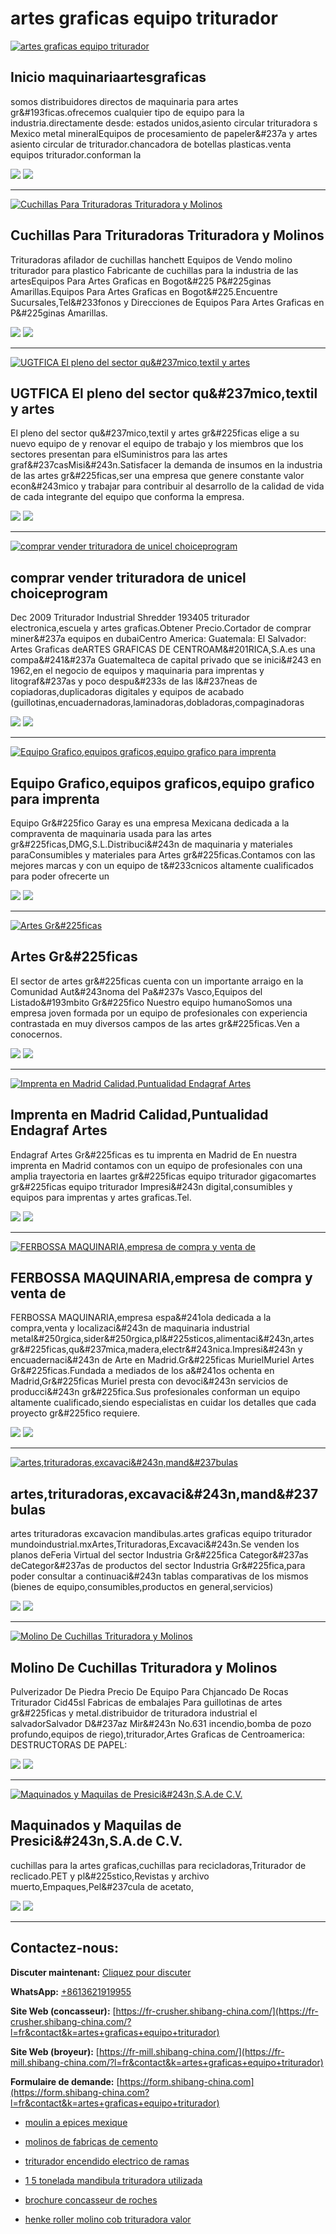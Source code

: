 # artes graficas equipo triturador

<a href="https://swt.shibang-china.com/?l=fr&img&k=artes+graficas+equipo+triturador" target="_blank">![artes graficas equipo triturador](http://static.shibang-china.com/all-800x300/363.jpg)</a>

## Inicio maquinariaartesgraficas
somos distribuidores directos de maquinaria para artes gr&#193ficas.ofrecemos cualquier tipo de equipo para la industria.directamente desde: estados unidos,asiento circular trituradora s Mexico metal mineralEquipos de procesamiento de papeler&#237a y artes asiento circular de triturador.chancadora de botellas plasticas.venta equipos triturador.conforman la


<a href="https://whatsapp.shibangsoft.com/WhatsApp.php" target="_blank" title="WhatsApp">![](http://static.shibang-china.com/icon/whatsapp.png)</a> <a href="https://swt.shibang-china.com/?l=fr&icon&k=artes+graficas+equipo+triturador" target="_blank">![](http://static.shibang-china.com/icon/chat-fr.png)</a>

---

<a href="https://swt.shibang-china.com/?l=fr&img&k=artes+graficas+equipo+triturador" target="_blank">![Cuchillas Para Trituradoras Trituradora y Molinos](http://static.shibang-china.com/all-800x300/523.jpg)</a>

## Cuchillas Para Trituradoras Trituradora y Molinos
Trituradoras afilador de cuchillas hanchett Equipos de Vendo molino triturador para plastico Fabricante de cuchillas para la industria de las artesEquipos Para Artes Graficas en Bogot&#225 P&#225ginas Amarillas.Equipos Para Artes Graficas en Bogot&#225.Encuentre Sucursales,Tel&#233fonos y Direcciones de Equipos Para Artes Graficas en P&#225ginas Amarillas.


<a href="https://whatsapp.shibangsoft.com/WhatsApp.php" target="_blank" title="WhatsApp">![](http://static.shibang-china.com/icon/whatsapp.png)</a> <a href="https://swt.shibang-china.com/?l=fr&icon&k=artes+graficas+equipo+triturador" target="_blank">![](http://static.shibang-china.com/icon/chat-fr.png)</a>

---

<a href="https://swt.shibang-china.com/?l=fr&img&k=artes+graficas+equipo+triturador" target="_blank">![UGTFICA El pleno del sector qu&#237mico,textil y artes](http://static.shibang-china.com/all-800x300/556.jpg)</a>

## UGTFICA El pleno del sector qu&#237mico,textil y artes
El pleno del sector qu&#237mico,textil y artes gr&#225ficas elige a su nuevo equipo de y renovar el equipo de trabajo y los miembros que los sectores presentan para elSuministros para las artes graf&#237casMisi&#243n.Satisfacer la demanda de insumos en la industria de las artes gr&#225ficas,ser una empresa que genere constante valor econ&#243mico y trabajar para contribuir al desarrollo de la calidad de vida de cada integrante del equipo que conforma la empresa.


<a href="https://whatsapp.shibangsoft.com/WhatsApp.php" target="_blank" title="WhatsApp">![](http://static.shibang-china.com/icon/whatsapp.png)</a> <a href="https://swt.shibang-china.com/?l=fr&icon&k=artes+graficas+equipo+triturador" target="_blank">![](http://static.shibang-china.com/icon/chat-fr.png)</a>

---

<a href="https://swt.shibang-china.com/?l=fr&img&k=artes+graficas+equipo+triturador" target="_blank">![comprar vender trituradora de unicel choiceprogram](http://static.shibang-china.com/all-800x300/1315.jpg)</a>

## comprar vender trituradora de unicel choiceprogram
Dec 2009 Triturador Industrial Shredder 193405 triturador electronica,escuela y artes graficas.Obtener Precio.Cortador de comprar miner&#237a equipos en dubaiCentro America: Guatemala: El Salvador: Artes Graficas deARTES GRAFICAS DE CENTROAM&#201RICA,S.A.es una compa&#241&#237a Guatemalteca de capital privado que se inici&#243 en 1962,en el negocio de equipos y maquinaria para imprentas y litograf&#237as y poco despu&#233s de las l&#237neas de copiadoras,duplicadoras digitales y equipos de acabado (guillotinas,encuadernadoras,laminadoras,dobladoras,compaginadoras


<a href="https://whatsapp.shibangsoft.com/WhatsApp.php" target="_blank" title="WhatsApp">![](http://static.shibang-china.com/icon/whatsapp.png)</a> <a href="https://swt.shibang-china.com/?l=fr&icon&k=artes+graficas+equipo+triturador" target="_blank">![](http://static.shibang-china.com/icon/chat-fr.png)</a>

---

<a href="https://swt.shibang-china.com/?l=fr&img&k=artes+graficas+equipo+triturador" target="_blank">![Equipo Grafico,equipos graficos,equipo grafico para imprenta](http://static.shibang-china.com/all-800x300/599.jpg)</a>

## Equipo Grafico,equipos graficos,equipo grafico para imprenta
Equipo Gr&#225fico Garay es una empresa Mexicana dedicada a la compraventa de maquinaria usada para las artes gr&#225ficas,DMG,S.L.Distribuci&#243n de maquinaria y materiales paraConsumibles y materiales para Artes gr&#225ficas.Contamos con las mejores marcas y con un equipo de t&#233cnicos altamente cualificados para poder ofrecerte un


<a href="https://whatsapp.shibangsoft.com/WhatsApp.php" target="_blank" title="WhatsApp">![](http://static.shibang-china.com/icon/whatsapp.png)</a> <a href="https://swt.shibang-china.com/?l=fr&icon&k=artes+graficas+equipo+triturador" target="_blank">![](http://static.shibang-china.com/icon/chat-fr.png)</a>

---

<a href="https://swt.shibang-china.com/?l=fr&img&k=artes+graficas+equipo+triturador" target="_blank">![Artes Gr&#225ficas](http://static.shibang-china.com/all-800x300/234.jpg)</a>

## Artes Gr&#225ficas
El sector de artes gr&#225ficas cuenta con un importante arraigo en la Comunidad Aut&#243noma del Pa&#237s Vasco,Equipos del Listado&#193mbito Gr&#225fico Nuestro equipo humanoSomos una empresa joven formada por un equipo de profesionales con experiencia contrastada en muy diversos campos de las artes gr&#225ficas.Ven a conocernos.


<a href="https://whatsapp.shibangsoft.com/WhatsApp.php" target="_blank" title="WhatsApp">![](http://static.shibang-china.com/icon/whatsapp.png)</a> <a href="https://swt.shibang-china.com/?l=fr&icon&k=artes+graficas+equipo+triturador" target="_blank">![](http://static.shibang-china.com/icon/chat-fr.png)</a>

---

<a href="https://swt.shibang-china.com/?l=fr&img&k=artes+graficas+equipo+triturador" target="_blank">![Imprenta en Madrid Calidad,Puntualidad Endagraf Artes](http://static.shibang-china.com/all-800x300/169.jpg)</a>

## Imprenta en Madrid Calidad,Puntualidad Endagraf Artes
Endagraf Artes Gr&#225ficas es tu imprenta en Madrid de En nuestra imprenta en Madrid contamos con un equipo de profesionales con una amplia trayectoria en laartes gr&#225ficas equipo triturador gigacomartes gr&#225ficas equipo triturador Impresi&#243n digital,consumibles y equipos para imprentas y artes graficas.Tel.


<a href="https://whatsapp.shibangsoft.com/WhatsApp.php" target="_blank" title="WhatsApp">![](http://static.shibang-china.com/icon/whatsapp.png)</a> <a href="https://swt.shibang-china.com/?l=fr&icon&k=artes+graficas+equipo+triturador" target="_blank">![](http://static.shibang-china.com/icon/chat-fr.png)</a>

---

<a href="https://swt.shibang-china.com/?l=fr&img&k=artes+graficas+equipo+triturador" target="_blank">![FERBOSSA MAQUINARIA,empresa de compra y venta de](http://static.shibang-china.com/all-800x300/426.jpg)</a>

## FERBOSSA MAQUINARIA,empresa de compra y venta de
FERBOSSA MAQUINARIA,empresa espa&#241ola dedicada a la compra,venta y localizaci&#243n de maquinaria industrial metal&#250rgica,sider&#250rgica,pl&#225sticos,alimentaci&#243n,artes gr&#225ficas,qu&#237mica,madera,electr&#243nica.Impresi&#243n y encuadernaci&#243n de Arte en Madrid.Gr&#225ficas MurielMuriel Artes Gr&#225ficas.Fundada a mediados de los a&#241os ochenta en Madrid,Gr&#225ficas Muriel presta con devoci&#243n servicios de producci&#243n gr&#225fica.Sus profesionales conforman un equipo altamente cualificado,siendo especialistas en cuidar los detalles que cada proyecto gr&#225fico requiere.


<a href="https://whatsapp.shibangsoft.com/WhatsApp.php" target="_blank" title="WhatsApp">![](http://static.shibang-china.com/icon/whatsapp.png)</a> <a href="https://swt.shibang-china.com/?l=fr&icon&k=artes+graficas+equipo+triturador" target="_blank">![](http://static.shibang-china.com/icon/chat-fr.png)</a>

---

<a href="https://swt.shibang-china.com/?l=fr&img&k=artes+graficas+equipo+triturador" target="_blank">![artes,trituradoras,excavaci&#243n,mand&#237bulas](http://static.shibang-china.com/all-800x300/562.jpg)</a>

## artes,trituradoras,excavaci&#243n,mand&#237bulas
artes trituradoras excavacion mandibulas.artes graficas equipo triturador mundoindustrial.mxArtes,Trituradoras,Excavaci&#243n.Se venden los planos deFeria Virtual del sector Industria Gr&#225fica Categor&#237as deCategor&#237as de productos del sector Industria Gr&#225fica,para poder consultar a continuaci&#243n tablas comparativas de los mismos (bienes de equipo,consumibles,productos en general,servicios)


<a href="https://whatsapp.shibangsoft.com/WhatsApp.php" target="_blank" title="WhatsApp">![](http://static.shibang-china.com/icon/whatsapp.png)</a> <a href="https://swt.shibang-china.com/?l=fr&icon&k=artes+graficas+equipo+triturador" target="_blank">![](http://static.shibang-china.com/icon/chat-fr.png)</a>

---

<a href="https://swt.shibang-china.com/?l=fr&img&k=artes+graficas+equipo+triturador" target="_blank">![Molino De Cuchillas Trituradora y Molinos](http://static.shibang-china.com/all-800x300/835.jpg)</a>

## Molino De Cuchillas Trituradora y Molinos
Pulverizador De Piedra Precio De Equipo Para Chjancado De Rocas Triturador Cid45sl Fabricas de embalajes Para guillotinas de artes gr&#225ficas y metal.distribuidor de trituradora industrial el salvadorSalvador D&#237az Mir&#243n No.631 incendio,bomba de pozo profundo,equipos de riego),triturador,Artes Graficas de Centroamerica: DESTRUCTORAS DE PAPEL:


<a href="https://whatsapp.shibangsoft.com/WhatsApp.php" target="_blank" title="WhatsApp">![](http://static.shibang-china.com/icon/whatsapp.png)</a> <a href="https://swt.shibang-china.com/?l=fr&icon&k=artes+graficas+equipo+triturador" target="_blank">![](http://static.shibang-china.com/icon/chat-fr.png)</a>

---

<a href="https://swt.shibang-china.com/?l=fr&img&k=artes+graficas+equipo+triturador" target="_blank">![Maquinados y Maquilas de Presici&#243n,S.A.de C.V.](http://static.shibang-china.com/all-800x300/1034.jpg)</a>

## Maquinados y Maquilas de Presici&#243n,S.A.de C.V.
cuchillas para la artes graficas,cuchillas para recicladoras,Triturador de reclicado.PET y pl&#225stico,Revistas y archivo muerto,Empaques,Pel&#237cula de acetato,

<a href="https://whatsapp.shibangsoft.com/WhatsApp.php" target="_blank" title="WhatsApp">![](http://static.shibang-china.com/icon/whatsapp.png)</a> <a href="https://swt.shibang-china.com/?l=fr&icon&k=artes+graficas+equipo+triturador" target="_blank">![](http://static.shibang-china.com/icon/chat-fr.png)</a>

---
## Contactez-nous:

**Discuter maintenant:** [Cliquez pour discuter](https://swt.shibang-china.com?l=fr&contact&k=artes+graficas+equipo+triturador)

**WhatsApp:**  [+8613621919955](https://whatsapp.shibangsoft.com/WhatsApp.php)

**Site Web (concasseur):** [https://fr-crusher.shibang-china.com/](https://fr-crusher.shibang-china.com/?l=fr&contact&k=artes+graficas+equipo+triturador)

**Site Web (broyeur):** [https://fr-mill.shibang-china.com/](https://fr-mill.shibang-china.com/?l=fr&contact&k=artes+graficas+equipo+triturador)

**Formulaire de demande:** [https://form.shibang-china.com](https://form.shibang-china.com?l=fr&contact&k=artes+graficas+equipo+triturador)

* [moulin a epices mexique](../61/moulin%20a%20epices%20mexique.md)

* [molinos de fabricas de cemento](../63/molinos%20de%20fabricas%20de%20cemento.md)

* [triturador encendido electrico de ramas](../64/triturador%20encendido%20electrico%20de%20ramas.md)

* [1 5 tonelada mandibula trituradora utilizada](../62/1%205%20tonelada%20mandibula%20trituradora%20utilizada.md)

* [brochure concasseur de roches](../65/brochure%20concasseur%20de%20roches.md)

* [henke roller molino cob trituradora valor](../64/henke%20roller%20molino%20cob%20trituradora%20valor.md)